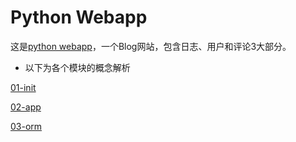 # Python Webapp

这是[python webapp](https://www.liaoxuefeng.com/wiki/0014316089557264a6b348958f449949df42a6d3a2e542c000/001432170876125c96f6cc10717484baea0c6da9bee2be4000)，一个Blog网站，包含日志、用户和评论3大部分。




* 以下为各个模块的概念解析

[01-init](https://github.com/yexuesong/webapp/blob/master/docs/01-init_env.md)

[02-app](https://github.com/yexuesong/webapp/blob/master/docs/02-app.md)

[03-orm](https://github.com/yexuesong/webapp/blob/master/docs/03-orm.md)
